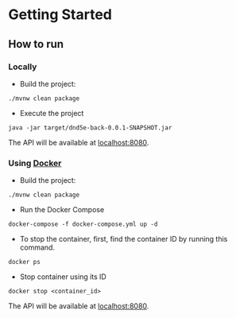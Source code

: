 # Getting Started

## How to run

### Locally

* Build the project:
```
./mvnw clean package
```
* Execute the project 
```
java -jar target/dnd5e-back-0.0.1-SNAPSHOT.jar
```

The API will be available at [localhost:8080](http://localhost:8080).

### Using [Docker](https://www.docker.com)

* Build the project:
```
./mvnw clean package
```

* Run the Docker Compose
```
docker-compose -f docker-compose.yml up -d
```

* To stop the container, first, find the container ID by running this command.
```
docker ps
```

* Stop container using its ID
```
docker stop <container_id>
```

The API will be available at [localhost:8080](http://localhost:8080).
